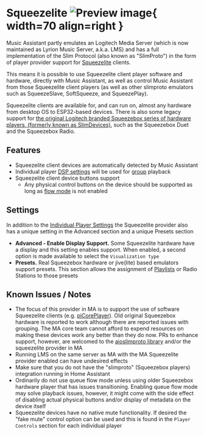 # Squeezelite ![Preview image](../assets/icons/slim-icon.svg){ width=70 align=right }

Music Assistant partly emulates an Logitech Media Server (which is now maintained as Lyrion Music Server, a.k.a. LMS) and has a full implementation of the Slim Protocol (also known as "SlimProto") in the form of player provider support for [Squeezelite](https://en.wikipedia.org/wiki/Squeezelite) clients.

This means it is possible to use Squeezelite client player software and hardware, directly with Music Assistant, as well as control Music Assistant from those Squeezelite client players (as well as other slimproto emulators such as SqueezeSlave, SoftSqueeze, and SqueezePlay).

Squeezelite clients are available for, and can run on, almost any hardware from desktop OS to ESP32-based devices. There is also some legacy support for [the original Logitech branded Squeezebox series of hardware players, (formerly known as SlimDevices)](https://lyrion.org/players-and-controllers/hardware-comparison/), such as the Squeezebox Duet and the Squeezebox Radio.

## Features

- Squeezelite client devices are automatically detected by Music Assistant
- Individual player [DSP settings](../settings/individual-player.md/#dsp-settings) will be used for [group](../faq/groups.md) playback
- Squeezelite client device buttons support
  - Any physical control buttons on the device should be supported as long as [flow mode](../faq/tech-info.md/#track-queueing) is not enabled

## Settings

In addition to the [Individual Player Settings](../settings/individual-player.md) the Squeezelite provider also has a unique setting in the Advanced section and a unique Presets section

- <b>Advanced - Enable Display Support.</b> Some Squeezelite hardware have a display and this setting enables support. When enabled, a second option is made available to select the `Visualization type`
- <b>Presets.</b> Real Squeezebox hardware or jive(lite) based emulators support presets. This section allows the assignment of [Playlists](../usage.md/#playlists) or Radio Stations to those presets

## Known Issues / Notes

- The focus of this provider in MA is to support the use of software Squeezelite clients (e.g. [piCorePlayer](https://www.picoreplayer.org/)). Old original Squeezebox hardware is reported to work although there are reported issues with grouping. The MA core team cannot afford to expend resources on making these devices work any better than they do now. PRs to enhance support, however, are welcomed to the [aioslimproto library](https://github.com/home-assistant-libs/aioslimproto) and/or the squeezelite provider in MA
- Running LMS on the same server as MA with the MA Squeezelite provider enabled can have undesired effects
- Make sure that you do not have the "slimproto" (Squeezebox players) integration running in Home Assistant
- Ordinarily do not use queue flow mode unless using older Squeezebox hardware player that has issues transitioning. Enabling queue flow mode may solve playback issues, however, it might come with the side effect of disabling actual physical buttons and/or display of metadata on the device itself
- Squeezelite devices have no native mute functionality. If desired the "fake mute" control option can be used and this is found in the `Player Controls` section for each individual player
